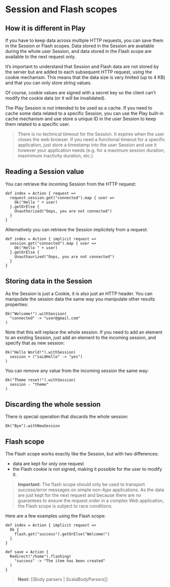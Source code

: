 # Session and Flash scopes

## How it is different in Play

If you have to keep data across multiple HTTP requests, you can save them in the Session or Flash scopes. Data stored in the Session are available during the whole user Session, and data stored in the Flash scope are available to the next request only.

It’s important to understand that Session and Flash data are not stored by the server but are added to each subsequent HTTP request, using the cookie mechanism. This means that the data size is very limited (up to 4 KB) and that you can only store string values.

Of course, cookie values are signed with a secret key so the client can’t modify the cookie data (or it will be invalidated).

The Play Session is not intended to be used as a cache. If you need to cache some data related to a specific Session, you can use the Play built-in cache mechanism and use store a unique ID in the user Session to keep them related to a specific user.

> There is no technical timeout for the Session. It expires when the user closes the web browser. If you need a functional timeout for a specific application, just store a timestamp into the user Session and use it however your application needs (e.g. for a maximum session duration, maxmimum inactivity duration, etc.).

## Reading a Session value

You can retrieve the incoming Session from the HTTP request:

```
def index = Action { request =>
  request.session.get("connected").map { user =>
    Ok("Hello " + user)
  }.getOrElse {
    Unauthorized("Oops, you are not connected")
  }
}
```

Alternatively you can retrieve the Session implicitely from a request:

```
def index = Action { implicit request =>
  session.get("connected").map { user =>
    Ok("Hello " + user)
  }.getOrElse {
    Unauthaurized("Oops, you are not connected")
  }
}
```

## Storing data in the Session

As the Session is just a Cookie, it is also just an HTTP header. You can manipulate the session data the same way you manipulate other results properties:

```
Ok("Welcome!").withSession(
  "connected" -> "user@gmail.com"
)
```

Note that this will replace the whole session. If you need to add an element to an existing Session, just add an element to the incoming session, and specify that as new session:

```
Ok("Hello World!").withSession(
  session + ("saidHello" -> "yes")
)
```

You can remove any value from the incoming session the same way:

```
Ok("Theme reset!").withSession(
  session - "theme"
)
```

## Discarding the whole session

There is special operation that discards the whole session:

```
Ok("Bye").withNewSession
```

## Flash scope

The Flash scope works exactly like the Session, but with two differences:

- data are kept for only one request
- the Flash cookie is not signed, making it possible for the user to modify it.

> **Important:** The flash scope should only be used to transport success/error messages on simple non-Ajax applications. As the data are just kept for the next request and because there are no guarantees to ensure the request order in a complex Web application, the Flash scope is subject to race conditions.

Here are a few examples using the Flash scope:

```
def index = Action { implicit request =>
  Ok {
    flash.get("success").getOrElse("Welcome!")
  }
}

def save = Action {
  Redirect("/home").flashing(
    "success" -> "The item has been created"
  )
}
```

> **Next:** [[Body parsers | ScalaBodyParsers]]